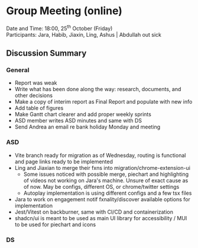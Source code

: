 # Group Meeting (online)
Date and Time: 18:00, 25<sup>th</sup> October (Friday)\
Participants: Jara, Habib, Jiaxin, Ling, Ashus | Abdullah out sick
## Discussion Summary
### General
- Report was weak
- Write what has been done along the way: research, documents, and other decisions
- Make a copy of interim report as Final Report and populate with new info
- Add table of figures
- Make Gantt chart clearer and add proper weekly sprints 
- ASD member writes ASD minutes and same with DS
- Send Andrea an email re bank holiday Monday and meeting
### ASD
- Vite branch ready for migration as of Wednesday, routing is functional and page links ready to be implemented
- Ling and Jiaxian to merge their fxns into migration/chrome-extension-ui
    - Some issues noticed with possible merge, piechart and highlighting of videos not working on Jara's machine. Unsure of exact cause as of now. May be configs, different OS, or chrome/twitter settings
    - Autoplay implementation is using different configs and a few tsx files
- Jara to work on engagement notif fxnality/discover available options for implementation
- Jest/Vitest on backburner, same with CI/CD and containerization
- shadcn/ui is meant to be used as main UI library for accessibility / MUI to be used for piechart and icons
### DS
